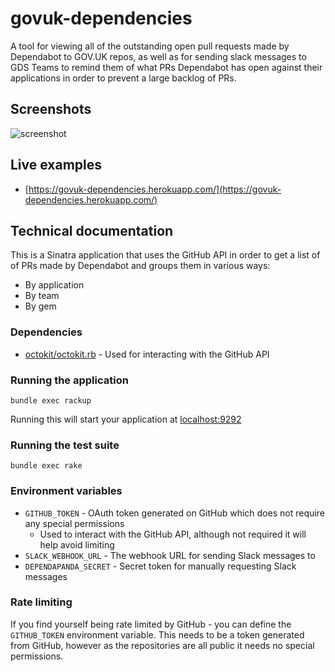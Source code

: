 # govuk-dependencies

A tool for viewing all of the outstanding open pull requests made by Dependabot to GOV.UK repos, as well as for
sending slack messages to GDS Teams to remind them of what PRs Dependabot has open against their
applications in order to prevent a large backlog of PRs.

## Screenshots

![screenshot](https://user-images.githubusercontent.com/976254/35578664-b0617926-05dc-11e8-9281-3b307a8792c4.png)

## Live examples

- [https://govuk-dependencies.herokuapp.com/](https://govuk-dependencies.herokuapp.com/)

## Technical documentation

This is a Sinatra application that uses the GitHub API in order to get a list of of PRs made
by Dependabot and groups them in various ways:

- By application
- By team
- By gem

### Dependencies

- [octokit/octokit.rb](https://github.com/octokit/octokit.rb) - Used for interacting with the GitHub API

### Running the application

`bundle exec rackup`

Running this will start your application at [localhost:9292](localhost:9292)

### Running the test suite

`bundle exec rake`

### Environment variables

- `GITHUB_TOKEN` - OAuth token generated on GitHub which does not require any special permissions
  - Used to interact with the GitHub API, although not required it will help avoid limiting
- `SLACK_WEBHOOK_URL` - The webhook URL for sending Slack messages to
- `DEPENDAPANDA_SECRET` - Secret token for manually requesting Slack messages

### Rate limiting

If you find yourself being rate limited by GitHub - you can define the `GITHUB_TOKEN` environment variable.
This needs to be a token generated from GitHub, however as the repositories are all public it needs no special
permissions.
